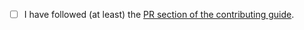 - [ ] I have followed (at least) the [PR section of the contributing guide](https://github.com/wiseaidev/flexify-landing-page/blob/main/CONTRIBUTING.md#-pull-request-guidelines).
